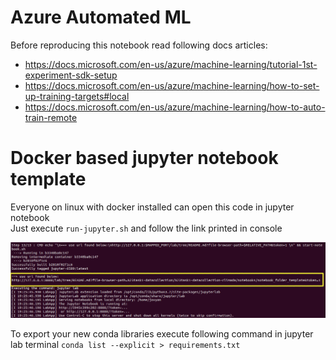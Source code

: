 # Azure Automated ML

Before reproducing this notebook read following docs articles:
* https://docs.microsoft.com/en-us/azure/machine-learning/tutorial-1st-experiment-sdk-setup
* https://docs.microsoft.com/en-us/azure/machine-learning/how-to-set-up-training-targets#local
* https://docs.microsoft.com/en-us/azure/machine-learning/how-to-auto-train-remote


# Docker based jupyter notebook template

Everyone on linux with docker installed can open this code in jupyter notebook  
Just execute `run-jupyter.sh` and follow the link printed in console

![alt text](docker_jupyter.png?raw=true "Docker jupyter")

To export your new conda libraries execute following command in jupyter lab terminal
`conda list --explicit > requirements.txt`
